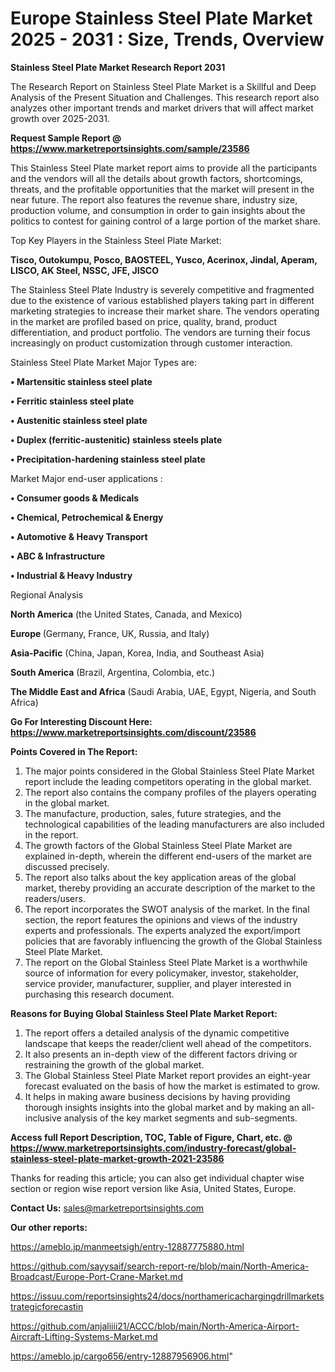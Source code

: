 # Europe Stainless Steel Plate Market 2025 - 2031 : Size, Trends, Overview

<strong>Stainless Steel Plate Market Research Report 2031</strong>

The Research Report on Stainless Steel Plate Market is a Skillful and Deep Analysis of the Present Situation and Challenges. This research report also analyzes other important trends and market drivers that will affect market growth over 2025-2031.

<strong>Request Sample Report @ <a href=https://www.marketreportsinsights.com/sample/23586>https://www.marketreportsinsights.com/sample/23586</a></strong>

This Stainless Steel Plate market report aims to provide all the participants and the vendors will all the details about growth factors, shortcomings, threats, and the profitable opportunities that the market will present in the near future. The report also features the revenue share, industry size, production volume, and consumption in order to gain insights about the politics to contest for gaining control of a large portion of the market share.

Top Key Players in the Stainless Steel Plate Market:

<strong>Tisco, Outokumpu, Posco, BAOSTEEL, Yusco, Acerinox, Jindal, Aperam, LISCO, AK Steel, NSSC, JFE, JISCO</strong>

The Stainless Steel Plate Industry is severely competitive and fragmented due to the existence of various established players taking part in different marketing strategies to increase their market share. The vendors operating in the market are profiled based on price, quality, brand, product differentiation, and product portfolio. The vendors are turning their focus increasingly on product customization through customer interaction.

Stainless Steel Plate Market Major Types are:

<strong>• Martensitic stainless steel plate

• Ferritic stainless steel plate

• Austenitic stainless steel plate

• Duplex (ferritic-austenitic) stainless steels plate

• Precipitation-hardening stainless steel plate</strong>

Market Major end-user applications :

<strong>• Consumer goods & Medicals

• Chemical, Petrochemical & Energy

• Automotive & Heavy Transport

• ABC & Infrastructure

• Industrial & Heavy Industry</strong>

Regional Analysis

</u><strong><b>North America</b></strong> (the United States, Canada, and Mexico)

<strong><b>Europe </b></strong>(Germany, France, UK, Russia, and Italy)

<strong><b>Asia-Pacific</b></strong> (China, Japan, Korea, India, and Southeast Asia)

<strong><b>South America</b></strong> (Brazil, Argentina, Colombia, etc.)

<strong><b>The Middle East and Africa</b></strong> (Saudi Arabia, UAE, Egypt, Nigeria, and South Africa)

<strong>Go For Interesting Discount Here: <a href=https://www.marketreportsinsights.com/discount/23586>https://www.marketreportsinsights.com/discount/23586</a></strong>

<strong>Points Covered in The Report:</strong>
<ol>
  <li>The major points considered in the Global Stainless Steel Plate Market report include the leading competitors operating in the global market.</li>
  <li>The report also contains the company profiles of the players operating in the global market.</li>
  <li>The manufacture, production, sales, future strategies, and the technological capabilities of the leading manufacturers are also included in the report.</li>
  <li>The growth factors of the Global Stainless Steel Plate Market are explained in-depth, wherein the different end-users of the market are discussed precisely.</li>
  <li>The report also talks about the key application areas of the global market, thereby providing an accurate description of the market to the readers/users.</li>
  <li>The report incorporates the SWOT analysis of the market. In the final section, the report features the opinions and views of the industry experts and professionals. The experts analyzed the export/import policies that are favorably influencing the growth of the Global Stainless Steel Plate Market.</li>
  <li>The report on the Global Stainless Steel Plate Market is a worthwhile source of information for every policymaker, investor, stakeholder, service provider, manufacturer, supplier, and player interested in purchasing this research document.</li>
</ol>
<strong>Reasons for Buying Global Stainless Steel Plate Market Report:</strong>

<ol>
  <li>The report offers a detailed analysis of the dynamic competitive landscape that keeps the reader/client well ahead of the competitors.</li>
  <li>It also presents an in-depth view of the different factors driving or restraining the growth of the global market.</li>
  <li>The Global Stainless Steel Plate Market report provides an eight-year forecast evaluated on the basis of how the market is estimated to grow.</li>
  <li>It helps in making aware business decisions by having providing thorough insights insights into the global market and by making an all-inclusive analysis of the key market segments and sub-segments.</li>
</ol>
<strong>Access full Report Description, TOC, Table of Figure, Chart, etc. @ <a href=https://www.marketreportsinsights.com/industry-forecast/global-stainless-steel-plate-market-growth-2021-23586>https://www.marketreportsinsights.com/industry-forecast/global-stainless-steel-plate-market-growth-2021-23586</a></strong>


Thanks for reading this article; you can also get individual chapter wise section or region wise report version like Asia, United States, Europe.

<strong>Contact Us:</strong>
sales@marketreportsinsights.com

<strong>Our other reports:</strong>

<a href=https://ameblo.jp/manmeetsigh/entry-12887775880.html>https://ameblo.jp/manmeetsigh/entry-12887775880.html</a>

<a href=https://github.com/sayysaif/search-report-re/blob/main/North-America-Broadcast/Europe-Port-Crane-Market.md>https://github.com/sayysaif/search-report-re/blob/main/North-America-Broadcast/Europe-Port-Crane-Market.md</a>

<a href=https://issuu.com/reportsinsights24/docs/northamericachargingdrillmarketstrategicforecastin>https://issuu.com/reportsinsights24/docs/northamericachargingdrillmarketstrategicforecastin</a>

<a href=https://github.com/anjaliiii21/ACCC/blob/main/North-America-Airport-Aircraft-Lifting-Systems-Market.md>https://github.com/anjaliiii21/ACCC/blob/main/North-America-Airport-Aircraft-Lifting-Systems-Market.md</a>

<a href=https://ameblo.jp/cargo656/entry-12887956906.html>https://ameblo.jp/cargo656/entry-12887956906.html</a>"
